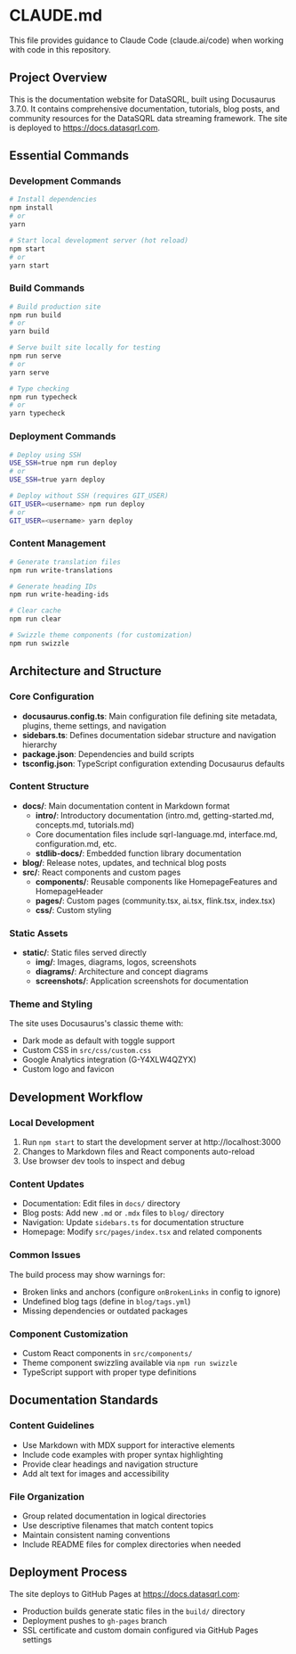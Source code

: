 # CLAUDE.md

This file provides guidance to Claude Code (claude.ai/code) when working with code in this repository.

## Project Overview

This is the documentation website for DataSQRL, built using Docusaurus 3.7.0. It contains comprehensive documentation, tutorials, blog posts, and community resources for the DataSQRL data streaming framework. The site is deployed to https://docs.datasqrl.com.

## Essential Commands

### Development Commands
```bash
# Install dependencies
npm install
# or
yarn

# Start local development server (hot reload)
npm start
# or
yarn start
```

### Build Commands
```bash
# Build production site
npm run build
# or
yarn build

# Serve built site locally for testing
npm run serve
# or
yarn serve

# Type checking
npm run typecheck
# or
yarn typecheck
```

### Deployment Commands
```bash
# Deploy using SSH
USE_SSH=true npm run deploy
# or
USE_SSH=true yarn deploy

# Deploy without SSH (requires GIT_USER)
GIT_USER=<username> npm run deploy
# or  
GIT_USER=<username> yarn deploy
```

### Content Management
```bash
# Generate translation files
npm run write-translations

# Generate heading IDs
npm run write-heading-ids

# Clear cache
npm run clear

# Swizzle theme components (for customization)
npm run swizzle
```

## Architecture and Structure

### Core Configuration
- **docusaurus.config.ts**: Main configuration file defining site metadata, plugins, theme settings, and navigation
- **sidebars.ts**: Defines documentation sidebar structure and navigation hierarchy
- **package.json**: Dependencies and build scripts
- **tsconfig.json**: TypeScript configuration extending Docusaurus defaults

### Content Structure
- **docs/**: Main documentation content in Markdown format
  - **intro/**: Introductory documentation (intro.md, getting-started.md, concepts.md, tutorials.md)
  - Core documentation files include sqrl-language.md, interface.md, configuration.md, etc.
  - **stdlib-docs/**: Embedded function library documentation
- **blog/**: Release notes, updates, and technical blog posts
- **src/**: React components and custom pages
  - **components/**: Reusable components like HomepageFeatures and HomepageHeader
  - **pages/**: Custom pages (community.tsx, ai.tsx, flink.tsx, index.tsx)
  - **css/**: Custom styling

### Static Assets
- **static/**: Static files served directly
  - **img/**: Images, diagrams, logos, screenshots
  - **diagrams/**: Architecture and concept diagrams
  - **screenshots/**: Application screenshots for documentation

### Theme and Styling
The site uses Docusaurus's classic theme with:
- Dark mode as default with toggle support
- Custom CSS in `src/css/custom.css`
- Google Analytics integration (G-Y4XLW4QZYX)
- Custom logo and favicon

## Development Workflow

### Local Development
1. Run `npm start` to start the development server at http://localhost:3000
2. Changes to Markdown files and React components auto-reload
3. Use browser dev tools to inspect and debug

### Content Updates
- Documentation: Edit files in `docs/` directory
- Blog posts: Add new `.md` or `.mdx` files to `blog/` directory
- Navigation: Update `sidebars.ts` for documentation structure
- Homepage: Modify `src/pages/index.tsx` and related components

### Common Issues
The build process may show warnings for:
- Broken links and anchors (configure `onBrokenLinks` in config to ignore)
- Undefined blog tags (define in `blog/tags.yml`)
- Missing dependencies or outdated packages

### Component Customization
- Custom React components in `src/components/`
- Theme component swizzling available via `npm run swizzle`
- TypeScript support with proper type definitions

## Documentation Standards

### Content Guidelines
- Use Markdown with MDX support for interactive elements
- Include code examples with proper syntax highlighting
- Provide clear headings and navigation structure
- Add alt text for images and accessibility

### File Organization
- Group related documentation in logical directories
- Use descriptive filenames that match content topics
- Maintain consistent naming conventions
- Include README files for complex directories when needed

## Deployment Process

The site deploys to GitHub Pages at https://docs.datasqrl.com:
- Production builds generate static files in the `build/` directory
- Deployment pushes to `gh-pages` branch
- SSL certificate and custom domain configured via GitHub Pages settings